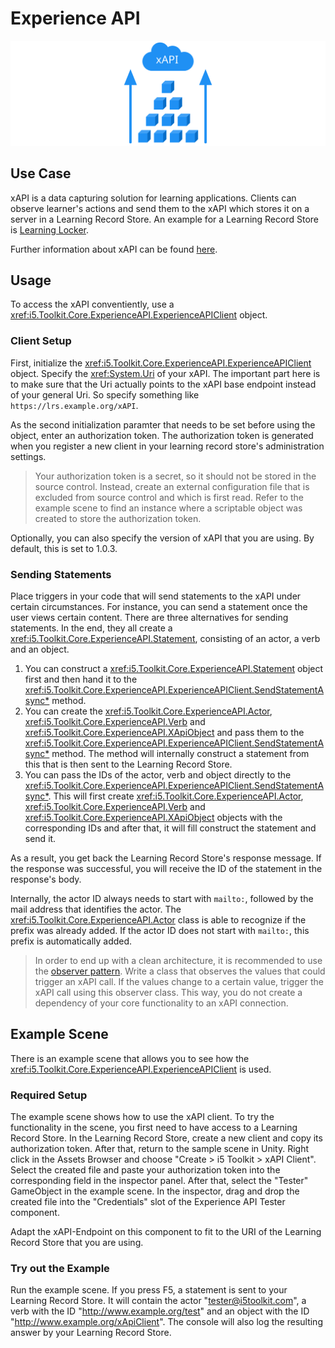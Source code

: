 # Experience API

![Experience API](../resources/Logos/ExperienceAPI.svg)

## Use Case

xAPI is a data capturing solution for learning applications.
Clients can observe learner's actions and send them to the xAPI which stores it on a server in a Learning Record Store.
An example for a Learning Record Store is [Learning Locker](https://docs.learninglocker.net/welcome/).

Further information about xAPI can be found [here](https://xapi.com/).

## Usage

To access the xAPI conventiently, use a <xref:i5.Toolkit.Core.ExperienceAPI.ExperienceAPIClient> object.

### Client Setup

First, initialize the <xref:i5.Toolkit.Core.ExperienceAPI.ExperienceAPIClient> object.
Specify the <xref:System.Uri> of your xAPI.
The important part here is to make sure that the Uri actually points to the xAPI base endpoint instead of your general Uri.
So specify something like `https://lrs.example.org/xAPI`.

As the second initialization paramter that needs to be set before using the object, enter an authorization token.
The authorization token is generated when you register a new client in your learning record store's administration settings.

> Your authorization token is a secret, so it should not be stored in the source control.
> Instead, create an external configuration file that is excluded from source control and which is first read.
> Refer to the example scene to find an instance where a scriptable object was created to store the authorization token.

Optionally, you can also specify the version of xAPI that you are using.
By default, this is set to 1.0.3.

### Sending Statements

Place triggers in your code that will send statements to the xAPI under certain circumstances.
For instance, you can send a statement once the user views certain content.
There are three alternatives for sending statements.
In the end, they all create a <xref:i5.Toolkit.Core.ExperienceAPI.Statement>, consisting of an actor, a verb and an object.

1. You can construct a <xref:i5.Toolkit.Core.ExperienceAPI.Statement> object first and then hand it to the <xref:i5.Toolkit.Core.ExperienceAPI.ExperienceAPIClient.SendStatementAsync*> method.
2. You can create the <xref:i5.Toolkit.Core.ExperienceAPI.Actor>, <xref:i5.Toolkit.Core.ExperienceAPI.Verb> and <xref:i5.Toolkit.Core.ExperienceAPI.XApiObject> and pass them to the <xref:i5.Toolkit.Core.ExperienceAPI.ExperienceAPIClient.SendStatementAsync*> method.
   The method will internally construct a statement from this that is then sent to the Learning Record Store.
3. You can pass the IDs of the actor, verb and object directly to the <xref:i5.Toolkit.Core.ExperienceAPI.ExperienceAPIClient.SendStatementAsync*>.
   This will first create <xref:i5.Toolkit.Core.ExperienceAPI.Actor>, <xref:i5.Toolkit.Core.ExperienceAPI.Verb> and <xref:i5.Toolkit.Core.ExperienceAPI.XApiObject> objects with the corresponding IDs and after that, it will fill construct the statement and send it.

As a result, you get back the Learning Record Store's response message.
If the response was successful, you will receive the ID of the statement in the response's body.

Internally, the actor ID always needs to start with `mailto:`, followed by the mail address that identifies the actor.
The <xref:i5.Toolkit.Core.ExperienceAPI.Actor> class is able to recognize if the prefix was already added.
If the actor ID does not start with `mailto:`, this prefix is automatically added.

> In order to end up with a clean architecture, it is recommended to use the [observer pattern](https://en.wikipedia.org/wiki/Observer_pattern).
> Write a class that observes the values that could trigger an xAPI call.
> If the values change to a certain value, trigger the xAPI call using this observer class.
> This way, you do not create a dependency of your core functionality to an xAPI connection.

## Example Scene

There is an example scene that allows you to see how the <xref:i5.Toolkit.Core.ExperienceAPI.ExperienceAPIClient> is used.

### Required Setup

The example scene shows how to use the xAPI client.
To try the functionality in the scene, you first need to have access to a Learning Record Store.
In the Learning Record Store, create a new client and copy its authorization token.
After that, return to the sample scene in Unity.
Right click in the Assets Browser and choose "Create > i5 Toolkit > xAPI Client".
Select the created file and paste your authorization token into the corresponding field in the inspector panel.
After that, select the "Tester" GameObject in the example scene.
In the inspector, drag and drop the created file into the "Credentials" slot of the Experience API Tester component.

Adapt the xAPI-Endpoint on this component to fit to the URI of the Learning Record Store that you are using.

### Try out the Example

Run the example scene.
If you press F5, a statement is sent to your Learning Record Store.
It will contain the actor "tester@i5toolkit.com", a verb with the ID "http://www.example.org/test" and an object with the ID "http://www.example.org/xApiClient".
The console will also log the resulting answer by your Learning Record Store.